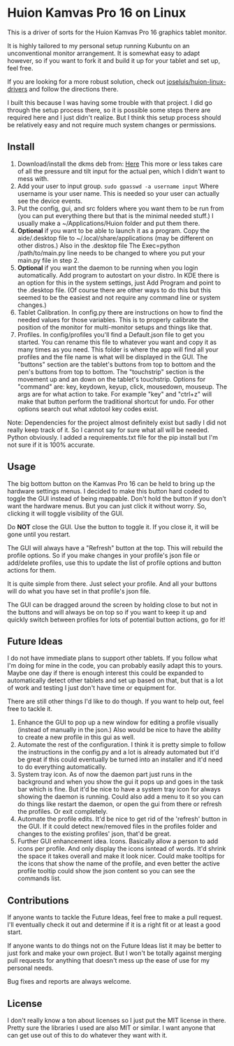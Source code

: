 # Huion Kamvas Pro 16 on Linux

This is a driver of sorts for the Huion Kamvas Pro 16 graphics tablet monitor.

It is highly tailored to my personal setup running Kubuntu on an unconventional monitor arrangement. It is somewhat easy to adapt however, so if you want to fork it and build it up for your tablet and set up, feel free.

If you are looking for a more robust solution, check out [joseluis/huion-linux-drivers](https://github.com/joseluis/huion-linux-drivers) and follow the directions there.

I built this because I was having some trouble with that project. I did go through the setup process there,
so it is possible some steps there are required here and I just didn't realize. But I think this setup process should
be relatively easy and not require much system changes or permissions.

## Install

1. Download/install the dkms deb from: [Here](https://github.com/DIGImend/digimend-kernel-drivers/releases) This more or less takes care of all the pressure and tilt input for the actual pen, which I didn't want to mess with.
2. Add your user to input group. `sudo gpasswd -a username input` Where username is your user name. This is needed so your user can actually see the device events.
3. Put the config, gui, and src folders where you want them to be run from (you can put everything there but that is the minimal needed stuff.) I usually make a ~/Applications/Huion folder and put them there.
4. **Optional** if you want to be able to launch it as a program. Copy the aide/.desktop file to ~/.local/share/applications (may be different on other distros.) Also in the .desktop file The Exec=python /path/to/main.py line needs to be changed to where you put your main.py file in step 2.
5. **Optional** if you want the daemon to be running when you login automatically. Add program to autostart on your distro. In KDE there is an option for this in the system settings, just Add Program and point to the .desktop file. (Of course there are other ways to do this but this seemed to be the easiest and not require any command line or system changes.)
6. Tablet Calibration. In config.py there are instructions on how to find the needed values for those variables. This is to properly calibrate the position of the monitor for multi-monitor setups and things like that.
7. Profiles. In config/profiles you'll find a Default.json file to get you started. You can rename this file to whatever you want and copy it as many times as you need. This folder is where the app will find all your profiles and the file name is what will be displayed in the GUI. The "buttons" section are the tablet's buttons from top to bottom and the pen's buttons from top to bottom. The "touchstrip" section is the movement up and an down on the tablet's touchstrip. Options for "command" are: key, keydown, keyup, click, mousedown, mouseup. The args are for what action to take. For example "key" and "ctrl+z" will make that button perform the traditional shortcut for undo. For other options search out what xdotool key codes exist.

Note: Dependencies for the project almost definitely exist but sadly I did not really keep track of it. So I cannot say for sure what all will be needed. Python obviously. I added a requirements.txt file for the pip install but I'm not sure if it is 100% accurate.

## Usage

The big bottom button on the Kamvas Pro 16 can be held to bring up the hardware settings menus. I decided to make this button hard coded to toggle the GUI instead of being mappable. Don't hold the button if you don't want the hardware menus. But you can just click it without worry. So, clicking it will toggle visibility of the GUI.

Do **NOT** close the GUI. Use the button to toggle it. If you close it, it will be gone until you restart.

The GUI will always have a "Refresh" button at the top. This will rebuild the profile options. So if you make changes in your profile's json file or add/delete profiles, use this to update the list of profile options and button actions for them.

It is quite simple from there. Just select your profile. And all your buttons will do what you have set in that profile's json file.

The GUI can be dragged around the screen by holding close to but not in the buttons and will always be on top so if you want to keep it up and quickly switch between profiles for lots of potential button actions, go for it!

## Future Ideas

I do not have immediate plans to support other tablets. If you follow what I'm doing for mine in the code, you can probably easily adapt this to yours. Maybe one day if there is enough interest this could be expanded to automatically detect other tablets and set up based on that, but that is a lot of work and testing I just don't have time or equipment for.

There are still other things I'd like to do though. If you want to help out, feel free to tackle it.

1. Enhance the GUI to pop up a new window for editing a profile visually (instead of manually in the json.) Also would be nice to have the ability to create a new profile in this gui as well.
2. Automate the rest of the configuration. I think it is pretty simple to follow the instructions in the config.py and a lot is already automated but it'd be great if this could eventually be turned into an installer and it'd need to do everything automatically.
3. System tray icon. As of now the daemon part just runs in the background and when you show the gui it pops up and goes in the task bar which is fine. But it'd be nice to have a system tray icon for always showing the daemon is running. Could also add a menu to it so you can do things like restart the daemon, or open the gui from there or refresh the profiles. Or exit completely.
4. Automate the profile edits. It'd be nice to get rid of the 'refresh' button in the GUI. If it could detect new/removed files in the profiles folder and changes to the existing profiles' json, that'd be great.
5. Further GUI enhancement idea. Icons. Basically allow a person to add icons per profile. And only display the icons isntead of words. It'd shrink the space it takes overall and make it look nicer. Could make tooltips for the icons that show the name of the profile, and even better the active profile tooltip could show the json content so you can see the commands list.


## Contributions

If anyone wants to tackle the Future Ideas, feel free to make a pull request. I'll eventually check it out and determine if it is a right fit or at least a good start.

If anyone wants to do things not on the Future Ideas list it may be better to just fork and make your own project. But I won't be totally against merging pull requests for anything that doesn't mess up the ease of use for my personal needs.

Bug fixes and reports are always welcome.

## License

I don't really know a ton about licenses so I just put the MIT license in there. Pretty sure the libraries I used are also MIT or similar. I want anyone that can get use out of this to do whatever they want with it.
